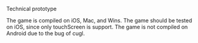 Technical prototype

The game is compiled on iOS, Mac, and Wins.
The game should be tested on iOS, since only touchScreen is support.
The game is not compiled on Android due to the bug of cugl.

